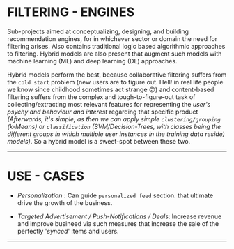 # FILTERING - ENGINES

Sub-projects aimed at conceptualizing, designing, and building recommendation engines, for in whichever sector or domain the need for filtering arises. Also contains traditional logic based algorithmic approaches to filtering. Hybrid models are also present that augment such models with machine learning (ML) and deep learning (DL) approaches.

Hybrid models perform the best, because collaborative filtering suffers from the `cold start` problem (new users are to figure out. Hell! in real life people we know since childhood sometimes act strange 🙃) and content-based filtering suffers from the complex and tough-to-figure-out task of collecting/extracting most relevant features for representing the *user's psychy and behaviour and interest* regarding that specific product *(Afterwards, it's simple, as then we can apply simple `clustering/grouping` (k-Means) or `classification` (SVM/Decision-Trees, with classes being the different groups in which multiple user instances in the training data reside) models)*. So a hybrid model is a sweet-spot between these two. 

---

# USE - CASES

* *Personalization* : Can guide `personalized feed` section. that ultimate drive the growth of the business. 

* *Targeted Advertisement / Push-Notifications / Deals*: Increase revenue and improve busineed via such measures that increase the sale of the perfectly '*synced*' items and users.

---